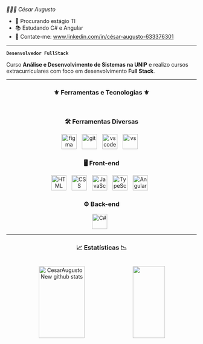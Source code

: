 *👨🏽‍💻 César Augusto*

- 🔭 Procurando estágio TI  
- 📚 Estudando C# e Angular
- 📩 Contate-me: www.linkedin.com/in/césar-augusto-633376301



---

**`Desenvolvedor FullStack`**

Curso **Análise e Desenvolvimento de Sistemas na UNIP** e realizo cursos extracurriculares com foco em desenvolvimento **Full Stack**.

---



<div align="center">
 
### ⚜ Ferramentas e Tecnologias ⚜

<br>

### 🛠️ Ferramentas Diversas

<img alt="figma" title="figma" width="40px" style="padding-right:10px;" src="https://cdn.jsdelivr.net/gh/devicons/devicon@latest/icons/figma/figma-original.svg" />
<img alt="git" title="git" width="40px" style="padding-right:10px;" src="https://cdn.jsdelivr.net/gh/devicons/devicon@latest/icons/git/git-original.svg" />
<img alt="vscode" title="vscode" width="40px" style="padding-right:10px;" src="https://cdn.jsdelivr.net/gh/devicons/devicon@latest/icons/vscode/vscode-original.svg" />
<img alt="vs" title="vs" width="40px" style="padding-right:10px;" src="https://cdn.jsdelivr.net/gh/devicons/devicon@latest/icons/visualstudio/visualstudio-original.svg" />

<br>

### 🖥️ Front-end  

<img alt="HTML" title="HTML" width="40px" style="padding-right:10px;" src="https://cdn.jsdelivr.net/gh/devicons/devicon@latest/icons/html5/html5-original.svg" />
<img alt="CSS" title="CSS" width="40px" style="padding-right:10px;" src="https://cdn.jsdelivr.net/gh/devicons/devicon@latest/icons/css3/css3-original.svg" />
<img alt="JavaScript" title="JavaScript" width="40px" style="padding-right:10px;" src="https://cdn.jsdelivr.net/gh/devicons/devicon@latest/icons/javascript/javascript-original.svg" />
<img alt="TypeScript" title="TypeScript" width="40px" style="padding-right:10px;" src="https://cdn.jsdelivr.net/gh/devicons/devicon@latest/icons/typescript/typescript-original.svg" />
<img alt="Angular" title="Angular" width="40px" style="padding-right:10px;" src="https://cdn.jsdelivr.net/gh/devicons/devicon@latest/icons/angular/angular-original.svg" />
          

### ⚙️ Back-end  


<img alt="C#" title="C#" width="40px" style="padding-right:10px;" src="https://cdn.jsdelivr.net/gh/devicons/devicon@latest/icons/csharp/csharp-original.svg" />


</div>

---

<div align="center">  

### 📈 Estatísticas 📉

<br>

<div align="center">
  <img width="49%" height="190px" src="https://github-readme-stats.vercel.app/api?username=CesarAugustoNew&show_icons=true&count_private=true&hide_border=true&title_color=white&icon_color=00bfbf&text_color=c9d1d9&bg_color=161b22" alt="CesarAugustoNew github stats"/> 
  <img width="41%" height="190px" src="https://github-readme-stats.vercel.app/api/top-langs/?username=CesarAugustoNew&layout=compact&hide_border=true&title_color=white&text_color=ffffff&bg_color=161b22" />
</div>



</div> 


